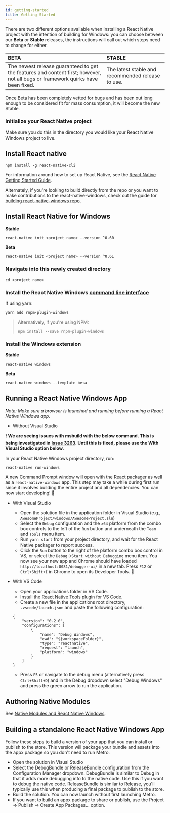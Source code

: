 ```yaml
---
id: getting-started
title: Getting Started
---
```


There are two different options available when installing a React Native project with the intention of building for Windows: you can choose between our **Beta** or **Stable** releases,  the instructions will call out which steps need to change for either.

| BETA | STABLE |
|:--|:--|
| The newest release guaranteed to get the features and content first; however, not all bugs or framework quirks have been fixed. | The latest stable and recommended release to use. |


Once Beta has been completely vetted for bugs and has been out long enough to be considered fit for mass consumption, it will become the new Stable.

### Initialize your React Native project
Make sure you do this in the directory you would like your React Native Windows project to live.

## Install React native

```
npm install -g react-native-cli
```

For information around how to set up React Native, see the [React Native Getting Started Guide](http://facebook.github.io/react-native/docs/getting-started.html).

Alternately, if you're looking to build directly from the repo or you want to make contributions to the react-native-windows, check out the guide for [building react-native-windows repo](building-rnw.md).

## Install React Native for Windows



**Stable**
```
react-native init <project name> --version ^0.60
```

**Beta**
```
react-native init <project name> --version ^0.61
```

### Navigate into this newly created directory

```
cd <project name>
```

### Install the React Native Windows [command line interface](https://www.npmjs.com/package/rnpm-plugin-windows)

If using yarn:

```
yarn add rnpm-plugin-windows
```

> Alternatively, if you're using NPM:
>
>```npm install --save rnpm-plugin-windows```

### Install the Windows extension

**Stable**
```
react-native windows
```

**Beta**
```
react-native windows --template beta
```


## Running a React Native Windows App

_Note: Make sure a browser is launched and running before running a React Native Windows app._

- Without Visual Studio

:exclamation: **We are seeing issues with msbuild with the below command. This is being investigated in [Issue 3263](https://github.com/microsoft/react-native-windows/issues/3263). Until this is fixed, please use the With Visual Studio option below.**

In your React Native Windows project directory, run:

```
react-native run-windows
```

A new Command Prompt window will open with the React packager as well as a `react-native-windows` app. This step may take a while during first run since it involves building the entire project and all dependencies. You can now start developing! :tada:

- With Visual Studio

  - Open the solution file in the application folder in Visual Studio (e.g., `AwesomeProject/windows/AwesomeProject.sln`)
  - Select the `Debug` configuration and the `x64` platform from the combo box controls to the left of the `Run` button and underneath the `Team` and `Tools` menu item.
  - Run `yarn start` from your project directory, and wait for the React Native packager to report success.
  - Click the `Run` button to the right of the platform combo box control in VS, or select the `Debug`->`Start without Debugging` menu item. You now see your new app and Chrome should have loaded `http://localhost:8081/debugger-ui/` in a new tab. Press `F12` or `Ctrl+Shift+I` in Chrome to open its Developer Tools. :tada:

- With VS Code
  - Open your applications folder in VS Code.
  - Install the [React Native Tools](https://marketplace.visualstudio.com/items?itemName=msjsdiag.vscode-react-native) plugin for VS Code.
  - Create a new file in the applications root directory, `.vscode/launch.json` and paste the following configuration:
  ```
  {
      "version": "0.2.0",
      "configurations": [
          {
              "name": "Debug Windows",
              "cwd": "${workspaceFolder}",
              "type": "reactnative",
              "request": "launch",
              "platform": "windows"
          }
      ]
  }
  ```
  - Press `F5` or navigate to the debug menu (alternatively press `Ctrl+Shift+D`) and in the Debug dropdown select "Debug Windows" and press the green arrow to run the application.

## Authoring Native Modules

See [Native Modules and React Native Windows](native-modules.md).

## Building a standalone React Native Windows App

Follow these steps to build a version of your app that you can install or publish to the store. This version will package your bundle and assets into the appx package so you don't need to run Metro.

- Open the solution in Visual Studio
- Select the DebugBundle or ReleaseBundle configuration from the Configuration Manager dropdown. DebugBundle is similar to Debug in that it adds more debugging info to the native code. Use this if you want to debug the native code. ReleaseBundle is similar to Release, you'll typically use this when producing a final package to publish to the store.
- Build the solution. You can now launch without first launching Metro.
- If you want to build an appx package to share or publish, use the Project => Publish => Create App Packages... option.
